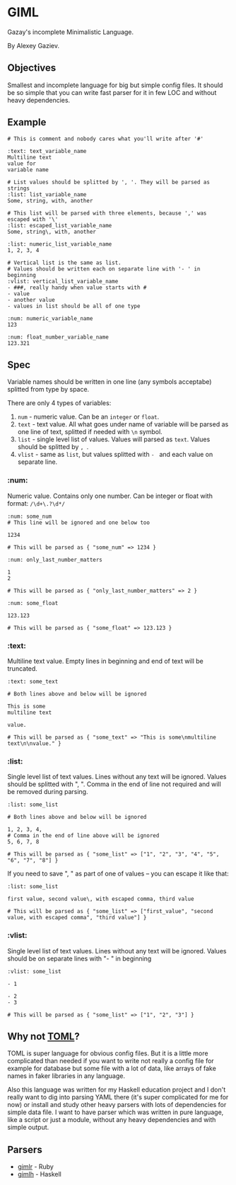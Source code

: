 # GIML

Gazay's incomplete Minimalistic Language.

By Alexey Gaziev.

## Objectives

Smallest and incomplete language for big but simple config files.
It should be so simple that you can write fast parser for it in few LOC and without heavy dependencies.

## Example

```giml
# This is comment and nobody cares what you'll write after '#'

:text: text_variable_name
Multiline text
value for
variable name

# List values should be splitted by ', '. They will be parsed as strings
:list: list_variable_name
Some, string, with, another

# This list will be parsed with three elements, because ',' was escaped with '\'
:list: escaped_list_variable_name
Some, string\, with, another

:list: numeric_list_variable_name
1, 2, 3, 4

# Vertical list is the same as list.
# Values should be written each on separate line with '- ' in beginning
:vlist: vertical_list_variable_name
- ###, really handy when value starts with #
- value
- another value
- values in list should be all of one type

:num: numeric_variable_name
123

:num: float_number_variable_name
123.321
```

## Spec

Variable names should be written in one line (any symbols acceptabe) splitted from type by space.

There are only 4 types of variables:

1. `num`    - numeric value. Can be an `integer` or `float`.
2. `text`   - text value. All what goes under name of variable will be parsed as one line of text, splitted if needed with `\n` symbol.
3. `list`   - single level list of values. Values will parsed as `text`. Values should be splitted by `, `.
4. `vlist`  - same as `list`, but values splitted with `- ` and each value on separate line.

### :num:

Numeric value. Contains only one number. Can be integer or float with format: `/\d+\.?\d*/`

```giml
:num: some_num
# This line will be ignored and one below too

1234

# This will be parsed as { "some_num" => 1234 }

:num: only_last_number_matters

1
2

# This will be parsed as { "only_last_number_matters" => 2 }

:num: some_float

123.123

# This will be parsed as { "some_float" => 123.123 }
```

### :text:

Multiline text value. Empty lines in beginning and end of text will be truncated.

```giml
:text: some_text

# Both lines above and below will be ignored

This is some
multiline text

value.

# This will be parsed as { "some_text" => "This is some\nmultiline text\n\nvalue." }
```

### :list:

Single level list of text values. Lines without any text will be ignored.
Values should be splitted with ", ".
Comma in the end of line not required and will be removed during parsing.

```giml
:list: some_list

# Both lines above and below will be ignored

1, 2, 3, 4,
# Comma in the end of line above will be ignored
5, 6, 7, 8

# This will be parsed as { "some_list" => ["1", "2", "3", "4", "5", "6", "7", "8"] }
```

If you need to save ", " as part of one of values – you can escape it like that:
```giml
:list: some_list

first value, second value\, with escaped comma, third value

# This will be parsed as { "some_list" => ["first_value", "second value, with escaped comma", "third value"] }
```

### :vlist:

Single level list of text values. Lines without any text will be ignored.
Values should be on separate lines with "- " in beginning

```giml
:vlist: some_list

- 1

- 2
- 3

# This will be parsed as { "some_list" => ["1", "2", "3"] }
```

## Why not [TOML](https://github.com/toml-lang/toml)?

TOML is super language for obvious config files.
But it is a little more complicated than needed
if you want to write not really a config file
for example for database but some file with a lot of data,
like arrays of fake names in faker libraries in any language.

Also this language was written for my Haskell education project
and I don't really want to dig into parsing
YAML there (it's super complicated for me for now) or
install and study other heavy parsers with lots of dependencies for simple data file.
I want to have parser which was written in pure language,
like a script or just a module, without any heavy dependencies and with simple output.

## Parsers

- [gimlr](https://github.com/gazay/gimlr) - Ruby
- [gimlh](https://github.com/gazay/gimlh) - Haskell
